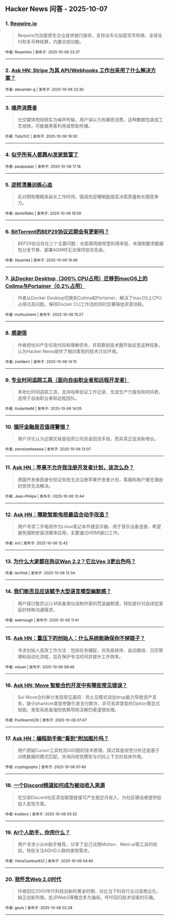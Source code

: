 ## Hacker News 问答 - 2025-10-07


### 1. [Reqwire.io](https://news.ycombinator.com/item?id=45497088)
> Reqwire为加密原生企业提供银行服务，支持法币与加密货币转换、全球支付和多币种结算，内置合规功能。

<sub>作者: Reqwireio | 发布于: 2025-10-06 22:37</sub>

---

### 2. [Ask HN: Stripe 为其 API/Webhooks 工作台采用了什么解决方案？](https://news.ycombinator.com/item?id=45497076)

<sub>作者: alexander-g | 发布于: 2025-10-06 22:36</sub>

---

### 3. [噪声消费者](https://news.ycombinator.com/item?id=45495297)
> 社交媒体短视频实为噪声传输，用户误以为有趣而消费。这种数据包装成工艺视频，可能被黑客利用或帮助传播。

<sub>作者: Toby1VC | 发布于: 2025-10-06 19:30</sub>

---

### 4. [似乎所有人都靠AI发家致富了](https://news.ycombinator.com/item?id=45493663)

<sub>作者: paulpauper | 发布于: 2025-10-06 17:18</sub>

---

### 5. [逆转清晨训练心态](https://news.ycombinator.com/item?id=45493428)
> 反对牺牲睡眠来延长工作时间，强调充足睡眠能提高决策质量和长期竞争力。

<sub>作者: danielfalbo | 发布于: 2025-10-06 16:59</sub>

---

### 6. [BitTorrent的BEP29协议近期会有更新吗？](https://news.ycombinator.com/item?id=45493288)
> BEP29协议存在三个主要问题：长距离网络带宽利用率低、未强制要求数据包分发节奏、部署AQM时无法保持低优先级。

<sub>作者: Xquenda | 发布于: 2025-10-06 16:46</sub>

---

### 7. [从Docker Desktop（300% CPU占用）迁移到macOS上的Colima与Portainer（0.2%占用）](https://news.ycombinator.com/item?id=45492438)
> 作者从Docker Desktop切换到Colima和Portainer，解决了macOS上CPU占用过高问题，保持Docker CLI工作流的同时显著降低资源消耗。

<sub>作者: muthuishere | 发布于: 2025-10-06 15:27</sub>

---

### 8. [感谢信](https://news.ycombinator.com/item?id=45491685)
> 作者担忧AI产生垃圾代码和理解债务，并观察到技术圈开始反思这种现象，认为Hacker News提供了相对客观的技术讨论环境。

<sub>作者: zwilderrr | 发布于: 2025-10-06 14:15</sub>

---

### 9. [专业时间追踪工具（面向自由职业者和远程开发者）](https://news.ycombinator.com/item?id=45491604)
> 本地化时间追踪工具，支持哈希验证工作记录、生成生产力报告和时间表，适用于自由职业者和远程团队。

<sub>作者: ArslantasM | 发布于: 2025-10-06 14:05</sub>

---

### 10. [循环金融是否值得警惕？](https://news.ycombinator.com/item?id=45490992)
> 用户评论认为近期交易是投资公司资金回流手段，而非真正促进新增长。

<sub>作者: zerosizedweasle | 发布于: 2025-10-06 13:07</sub>

---

### 11. [Ask HN：苹果不允许我注册开发者计划，该怎么办？](https://news.ycombinator.com/item?id=45490760)
> 德国开发者因身份验证失败无法注册苹果开发者计划，客服称账户被无理由封锁但无法解决。

<sub>作者: Jean-Philipe | 发布于: 2025-10-06 12:44</sub>

---

### 12. [Ask HN：哪款智能电视最适合动手改造？](https://news.ycombinator.com/item?id=45490740)
> 用户寻求二手电视作为Linux笔记本外接显示器，用于音乐设备连接，希望避免强制安装流媒体应用，主要通过HDMI接口工作。

<sub>作者: xrd | 发布于: 2025-10-06 12:42</sub>

---

### 13. [为什么大家都在热议Wan 2.2？它比Veo 3更出色吗？](https://news.ycombinator.com/item?id=45490679)

<sub>作者: techtok | 发布于: 2025-10-06 12:34</sub>

---

### 14. [我们能否且应该赋予大型语言模型幽默感？](https://news.ycombinator.com/item?id=45490293)
> 用户探讨能否让LLM具备类似讽刺作家的荒诞幽默感，特别是针对自闭症家庭的特殊沟通需求。

<sub>作者: watmough | 发布于: 2025-10-06 11:41</sub>

---

### 15. [Ask HN：重压下的创始人：什么系统能确保你不掉链子？](https://news.ycombinator.com/item?id=45489153)
> 寻求创始人高效工作方法：包括任务捕捉、优先级排序、自动跟进、日历管理和自动化流程，旨在保护专注时间并提升工作效率。

<sub>作者: velyan | 发布于: 2025-10-06 08:46</sub>

---

### 16. [Ask HN: Move 智能合约开发中有哪些常见错误？](https://news.ycombinator.com/item?id=45488711)
> Sui Move合约审计发现常见漏洞：热土豆模式误加drop能力导致资产丢失，缺少phantom类型参数引发支付欺诈，非可丢弃类型的Option需显式销毁。类型系统虽强但依赖项和注解仍需谨慎处理。

<sub>作者: Pushkarm029 | 发布于: 2025-10-06 07:47</sub>

---

### 17. [Ask HN：编程助手能“看到”附加图片吗？](https://news.ycombinator.com/item?id=45488666)
> 用户质疑Cursor工具检测UI问题的技术原理，探讨其是视觉分析还是基于训练数据的模式匹配，并询问视觉模型与代码上下文的具体作用。

<sub>作者: cryptography | 发布于: 2025-10-06 07:40</sub>

---

### 18. [一个Discord频道如何成为被动收入来源](https://news.ycombinator.com/item?id=45487940)
> 在交易Discord社区添加联盟链接可产生稳定月收入，为社区建设者提供低投入变现方案。

<sub>作者: kvallans | 发布于: 2025-10-06 05:32</sub>

---

### 19. [AI个人助手，你用什么？](https://news.ycombinator.com/item?id=45487693)
> 用户寻求小众AI助手推荐，分享了自己试用Motion、Mem.ai等工具的经验，特别关注ADHD人群的使用需求。

<sub>作者: VieraCawboy932 | 发布于: 2025-10-06 04:40</sub>

---

### 20. [我怀念Web 2.0时代](https://news.ycombinator.com/item?id=45487085)
> 作者回忆2000年代科技创新的黄金时期，对比当下科技行业过度商业化、缺乏创新热情，批评Web3等概念多为骗局，呼吁回归技术探索的乐趣。

<sub>作者: geuis | 发布于: 2025-10-06 02:28</sub>

---
